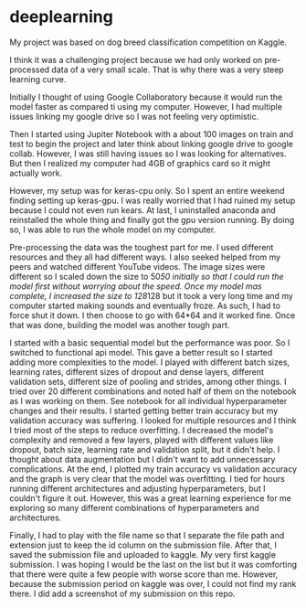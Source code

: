 # deeplearning
My project was based on dog breed classification competition on Kaggle.

I think it was a challenging project because we had only worked on pre-processed data of a very small scale. That is why there was a very steep learning curve.

Initially I thought of using Google Collaboratory because it would run the model faster as compared ti using my computer. However, I had multiple issues linking my google drive so I was not feeling very optimistic.

Then I started using Jupiter Notebook with a about 100 images on train and test to begin the project and later think about linking google drive to google collab. However, I was still having issues so I was looking for alternatives. But then I realized my computer had 4GB of graphics card so it might actually work.

However, my setup was for keras-cpu only. So I spent an entire weekend finding setting up keras-gpu. I was really worried that I had ruined my setup because I could not even run kears. At last, I uninstalled anaconda and reinstalled the whole thing and finally got the gpu version running. By doing so, I was able to run the whole model on my computer.

Pre-processing the data was the toughest part for me. I used different resources and they all had different ways. I also seeked helped from my peers and watched different YouTube videos. The image sizes were different so I scaled down the size to 50*50 initially so that I could run the model first without worrying about the speed. Once my model mas complete, I increased the size to 128*128 but it took a very long time and my computer started making sounds and eventually froze. As such, I had to force shut it down. I then choose to go with 64*64 and it worked fine. Once that was done, building the model was another tough part.

I started with a basic sequential model but the performance was poor. So I switched to functional api model. This gave a better result so I started adding more complexities to the model. I played with different batch sizes, learning rates, different sizes of dropout and dense layers, different validation sets, different size of pooling and strides, among other things. I tried over 20 different combinations and noted half of them on the notebook as I was working on them. See notebook for all individual hyperparameter changes and their results. I started getting better train accuracy but my validation accuracy was suffering. I looked for multiple resources and I think I tried most of the steps to reduce overfitting. I decreased the model's complexity and removed a few layers, played with different values like dropout, batch size, learning rate and validation split, but it didn't help. I thought about data augmentation but I didn't want to add unnecessary complications. At the end, I plotted my train accuracy vs validation accuracy and the graph is very clear that the model was overfitting. I tied for hours running different architectures and adjusting hyperparameters, but I couldn't figure it out. However, this was a great learning experience for me exploring so many different combinations of hyperparameters and architectures.

Finally, I had to play with the file name so that I separate the file path and extension just to keep the id column on the submission file. After that, I saved the submission file and uploaded to kaggle. My very first kaggle submission. I was hoping I would be the last on the list but it was comforting that there were quite a few people with worse score than me. However, because the submission period on kaggle was over, I could not find my rank there. I did add a screenshot of my submission on this repo.

